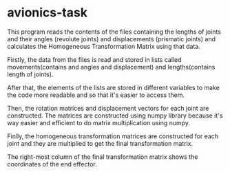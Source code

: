 # avionics-task

This program reads the contents of the files containing the lengths of joints and their angles (revolute joints) and displacements (prismatic joints) and calculates the Homogeneous Transformation Matrix using that data.

Firstly, the data from the files is read and stored in lists called movements(contains and angles and displacement) and lengths(contains length of joints).

After that, the elements of the lists are stored in different variables to make the code more readable and so that it's easier to access them.

Then, the rotation matrices and displacement vectors for each joint are constructed. The matrices are constructed using numpy library because it's way easier and efficient to do matrix multiplication using numpy.

Finlly, the homogeneous transformation matrices are constructed for each joint and they are multiplied to get the final transformation matrix.

The right-most column of the final transformation matrix shows the coordinates of the end effector.
